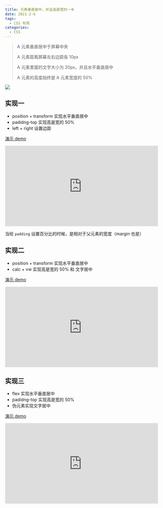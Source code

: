 ```yaml
---
title: 元素垂直居中，并且高是宽的一半
date: 2021-2-6
tags:
  - CSS 布局
categories:
  - CSS
---
```


> A 元素垂直居中于屏幕中央
>
> A 元素距离屏幕左右边距各 10px
>
> A 元素里面的文字大小为 20px，并且水平垂直居中
>
> A 元素的高度始终是 A 元素宽度的 50%



![ ](http://picturebed.tumiblog.top/2021/02/13/TOIMGfd8f10213120755N.png)

## 实现一



- position + transform 实现水平垂直居中
- padidng-top 实现高是宽的 50%
- left + right 设置边距



[演示 demo](https://codepen.io/tumi0321/pen/rNWxJqM)
<iframe height="265" style="width: 100%;" scrolling="no" title="rNWxJqM" src="https://codepen.io/tumi0321/embed/rNWxJqM?height=265&theme-id=light&default-tab=css,result" frameborder="no" loading="lazy" allowtransparency="true" allowfullscreen="true">
  See the Pen <a href='https://codepen.io/tumi0321/pen/rNWxJqM'>rNWxJqM</a> by Tumi0321
  (<a href='https://codepen.io/tumi0321'>@tumi0321</a>) on <a href='https://codepen.io'>CodePen</a>.
</iframe>



当给 `padding` 设置百分比的时候，是相对于父元素的宽度（margin 也是）



## 实现二



- position + transform 实现水平垂直居中
- calc + vw 实现高是宽的 50% 和 文字居中



[演示 demo](https://codepen.io/tumi0321/pen/bGBEKoz)
<iframe height="265" style="width: 100%;" scrolling="no" title="bGBEKoz" src="https://codepen.io/tumi0321/embed/bGBEKoz?height=265&theme-id=light&default-tab=css,result" frameborder="no" loading="lazy" allowtransparency="true" allowfullscreen="true">
  See the Pen <a href='https://codepen.io/tumi0321/pen/bGBEKoz'>bGBEKoz</a> by Tumi0321
  (<a href='https://codepen.io/tumi0321'>@tumi0321</a>) on <a href='https://codepen.io'>CodePen</a>.
</iframe>


## 实现三



- flex 实现水平垂直居中
- padidng-top 实现高是宽的 50%
- 伪元素实现文字居中



[演示 demo](https://codepen.io/tumi0321/pen/gOLPKre)
<iframe height="265" style="width: 100%;" scrolling="no" title="gOLPKre" src="https://codepen.io/tumi0321/embed/gOLPKre?height=265&theme-id=light&default-tab=css,result" frameborder="no" loading="lazy" allowtransparency="true" allowfullscreen="true">
  See the Pen <a href='https://codepen.io/tumi0321/pen/gOLPKre'>gOLPKre</a> by Tumi0321
  (<a href='https://codepen.io/tumi0321'>@tumi0321</a>) on <a href='https://codepen.io'>CodePen</a>.
</iframe>